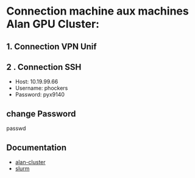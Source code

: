 
# Connection machine  aux machines Alan GPU Cluster:

## 1. Connection VPN Unif

## 2 . Connection SSH

- Host: 10.19.99.66
- Username: phockers
- Password: pyx9140

## change Password
passwd

## Documentation
- [alan-cluster](https://github.com/montefiore-ai/alan-cluster)
- [slurm](https://support.ceci-hpc.be/doc/_contents/QuickStart/SubmittingJobs/SlurmTutorial.html.)
